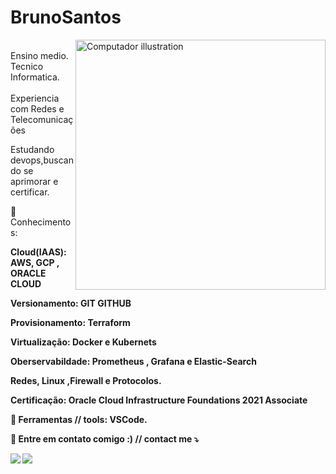# BrunoSantos
<img src="https://raw.githubusercontent.com/MicaelliMedeiros/micaellimedeiros/master/image/computer-illustration.png" min-width="400px" max-width="400px" width="400px" align="right" alt="Computador illustration">

<p align="left"> <br>
Ensino medio.<br>
Tecnico Informatica. <br>
<br>
Experiencia com Redes e Telecomunicações </p>
Estudando devops,buscando se aprimorar e certificar.<br>
</p>

<p align="left">
  🦄 Conhecimentos:  <strong> </p>
         Cloud(IAAS): AWS, GCP , ORACLE CLOUD </p>
         Versionamento: GIT GITHUB </p>
		 Provisionamento: Terraform </p>
		 Virtualização: Docker e Kubernets </p>
		 Oberservabildade: Prometheus , Grafana e Elastic-Search</p>
		 Redes, Linux ,Firewall e Protocolos.</p>
		 
  Certificação: Oracle Cloud Infrastructure Foundations 2021 Associate </p>
		 
  💼 Ferramentas // tools: <strong>VSCode.</strong>
</p>

<p align="left">
  💌 Entre em contato comigo :) // contact me ⤵️
</p>

<p align="left">
  <a href="mailto:brunosantosc1@gmail.com" alt="Gmail">
  <img src="https://img.shields.io/badge/-Gmail-FF0000?style=flat-square&labelColor=FF0000&logo=gmail&logoColor=white&link=LINK-DO-SEU-EMAIL" /></a>

  <a href="https://www.linkedin.com/in/bruno-santos-6789a2154/" alt="Linkedin">
  <img src="https://img.shields.io/badge/-Linkedin-0e76a8?style=flat-square&logo=Linkedin&logoColor=white&link=LINK-DO-SEU-LINKEDIN" /></a>

